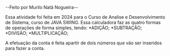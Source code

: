 --Feito por Murilo Natã Nogueira--


Essa atividade foi feita em 2024 para o Curso de Analise e Desenvolvimento de Sistema, curso de JAVA SWING.
  Essa calculadora faz as quatro formas de operações de forma simples, tendo:
          *ADIÇÃO;
          *SUBTRAÇÃO;
          *DIVISÃO;
          *MULTIPLICAÇÃO;

A efetuação da conta é feita apartir de dois números que vão ser inseridos para fazer a conta.
